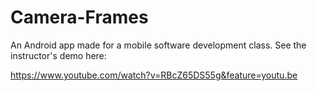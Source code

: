 Camera-Frames
=============

An Android app made for a mobile software development class. See the instructor's demo here: 

https://www.youtube.com/watch?v=RBcZ65DS55g&feature=youtu.be

